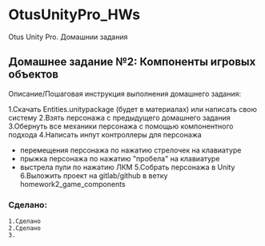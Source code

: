 # OtusUnityPro_HWs
Otus Unity Pro. Домашнии задания 

## Домашнее задание №2: Компоненты игровых объектов

Описание/Пошаговая инструкция выполнения домашнего задания:

  1.Скачать Entities.unitypackage (будет в материалах) или написать свою систему
  2.Взять персонажа с предыдущего домашнего задания
  3.Обернуть все механики персонажа с помощью компонентного подхода
  4.Написать инпут контроллеры для персонажа
  - перемещения персонажа по нажатию стрелочек на клавиатуре
  - прыжка персонажа по нажатию "пробела" на клавиатуре
  - выстрела пули по нажатию ЛКМ
  5.Собрать персонажа в Unity
  6.Выложить проект на gitlab/github в ветку homework2_game_components



### Сделано:
    1.Сделано 
    2.Сделано
    3.
